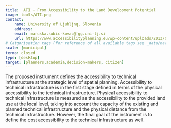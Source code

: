 ```yaml
---
title:  ATI - From Accessibility to the Land Development Potential
image: tools/ATI.png
contact:
    name: University of Ljubljnq, Slovenia
    address: 
    email: maruska.subic-kovac@fgg.uni-lj.si
    url: https://www.accessibilityplanning.eu/wp-content/uploads/2013/01/17-ATI-R.pdf 
# Catgorisation tags (for reference of all available tags see _data/navigation_tools.yml file):
scale: [municipal]
terms: closed 
type: [desktop]
target: [planners,academia,decision-makers, citizen]
---
```


The proposed instrument defines the accessibility to technical infrastructure at the strategic level of spatial planning. Accessibility to technical infrastructure is in the first stage defined in terms of the physical accessibility to the technical infrastructure. Physical accessibility to technical infrastructure is measured as the accessibility to the provided land use at the local level, taking into account the capacity of the existing and planned technical infrastructure and the physical distance from the technical infrastructure. However, the final goal of the instrument is to define the cost accessibility to the technical infrastructure as well.